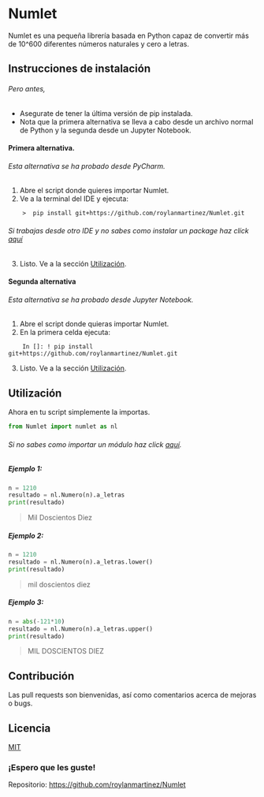 # Numlet

Numlet es una pequeña librería basada en Python capaz de convertir más de 10^600 diferentes números naturales y cero a letras.

## Instrucciones de instalación 
###### Pero antes,
 - Asegurate de tener la última versión de pip instalada.
 - Nota que la primera alternativa se lleva a cabo desde un archivo normal de Python y la segunda desde un Jupyter Notebook.
#### Primera alternativa.
###### Esta alternativa se ha probado desde PyCharm.
1. Abre el script donde quieres importar Numlet.
2. Ve a la terminal del IDE y ejecuta:
```
    >  pip install git+https://github.com/roylanmartinez/Numlet.git
```
###### Si trabajas desde otro IDE y no sabes como instalar un package haz clíck [aquí](https://packaging.python.org/tutorials/installing-packages/)

3. Listo. Ve a la sección [Utilización](#utilización). 

#### Segunda alternativa
###### Esta alternativa se ha probado desde Jupyter Notebook.
1. Abre el script donde quieras importar Numlet.
2. En la primera celda ejecuta:
```
    In []: ! pip install git+https://github.com/roylanmartinez/Numlet.git
```
3. Listo. Ve a la sección [Utilización](#utilización). 
## Utilización 
Ahora en tu script simplemente la importas.
```python
from Numlet import numlet as nl
```
###### Si no sabes como importar un módulo haz click [aquí](https://docs.python.org/3/tutorial/modules.html).

##### Ejemplo 1:
```python
n = 1210
resultado = nl.Numero(n).a_letras
print(resultado)
```
> Mil Doscientos Diez
##### Ejemplo 2:
```python
n = 1210
resultado = nl.Numero(n).a_letras.lower()
print(resultado)
```
 > mil doscientos diez
##### Ejemplo 3:
```python
n = abs(-121*10)
resultado = nl.Numero(n).a_letras.upper()
print(resultado)
```
> MIL DOSCIENTOS DIEZ
## Contribución
Las pull requests son bienvenidas, así como comentarios acerca de mejoras o bugs. 

## Licencia
[MIT](LICENSE)

   ### ¡Espero que les guste! 
   Repositorio: https://github.com/roylanmartinez/Numlet

